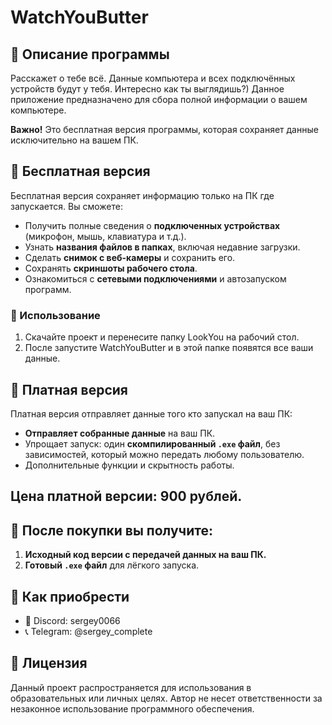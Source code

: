 # WatchYouButter
## 📝 Описание программы

Расскажет о тебе всё. Данные компьютера и всех подключённых устройств будут у тебя. Интересно как ты выглядишь?)
Данное приложение предназначено для сбора полной информации о вашем компьютере. 

**Важно!** Это бесплатная версия программы, которая сохраняет данные исключительно на вашем ПК. 

## 🚀 Бесплатная версия

Бесплатная версия сохраняет информацию только на ПК где запускается. Вы сможете:

- Получить полные сведения о **подключенных устройствах** (микрофон, мышь, клавиатура и т.д.).
- Узнать **названия файлов в папках**, включая недавние загрузки.
- Сделать **снимок с веб-камеры** и сохранить его.
- Сохранять **скриншоты рабочего стола**.
- Ознакомиться с **сетевыми подключениями** и автозапуском программ.

### 📖 Использование

1. Скачайте проект и перенесите папку LookYou на рабочий стол.
2. После запустите WatchYouButter и в этой папке появятся все ваши данные.

## 💎 Платная версия

Платная версия отправляет данные того кто запускал на ваш ПК:

- **Отправляет собранные данные** на ваш ПК.
- Упрощает запуск: один **скомпилированный `.exe` файл**, без зависимостей, который можно передать любому пользователю.
- Дополнительные функции и скрытность работы.

## Цена платной версии: 900 рублей.

## 💎 После покупки вы получите:

1. **Исходный код версии с передачей данных на ваш ПК.**
2. **Готовый `.exe` файл** для лёгкого запуска.

## 🛒 Как приобрести

- 📧 Discord: sergey0066
- 📞 Telegram: @sergey_complete

## 📄 Лицензия

Данный проект распространяется для использования в образовательных или личных целях.
Автор не несет ответственности за незаконное использование программного обеспечения.

